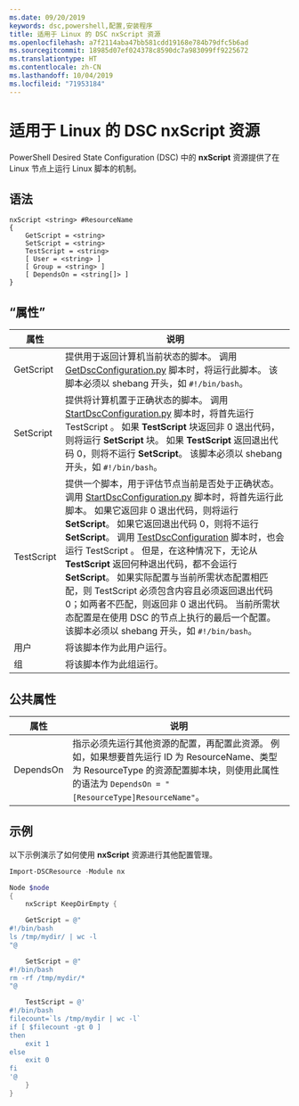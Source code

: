 ```yaml
---
ms.date: 09/20/2019
keywords: dsc,powershell,配置,安装程序
title: 适用于 Linux 的 DSC nxScript 资源
ms.openlocfilehash: a7f2114aba47bb581cdd19168e784b79dfc5b6ad
ms.sourcegitcommit: 18985d07ef024378c8590dc7a983099ff9225672
ms.translationtype: HT
ms.contentlocale: zh-CN
ms.lasthandoff: 10/04/2019
ms.locfileid: "71953184"
---
```

# <a name="dsc-for-linux-nxscript-resource"></a>适用于 Linux 的 DSC nxScript 资源

PowerShell Desired State Configuration (DSC) 中的 **nxScript** 资源提供了在 Linux 节点上运行 Linux 脚本的机制。

## <a name="syntax"></a>语法

```Syntax
nxScript <string> #ResourceName
{
    GetScript = <string>
    SetScript = <string>
    TestScript = <string>
    [ User = <string> ]
    [ Group = <string> ]
    [ DependsOn = <string[]> ]
}
```

## <a name="properties"></a>“属性”

|属性 |说明 |
|---|---|
|GetScript |提供用于返回计算机当前状态的脚本。 调用 [GetDscConfiguration.py](https://github.com/Microsoft/PowerShell-DSC-for-Linux#performing-dsc-operations-from-the-linux-computer) 脚本时，将运行此脚本。 该脚本必须以 shebang 开头，如 `#!/bin/bash`。 |
|SetScript |提供将计算机置于正确状态的脚本。 调用 [StartDscConfiguration.py](https://github.com/Microsoft/PowerShell-DSC-for-Linux#performing-dsc-operations-from-the-linux-computer) 脚本时，将首先运行 TestScript  。 如果 **TestScript** 块返回非 0 退出代码，则将运行 **SetScript** 块。 如果 **TestScript** 返回退出代码 0，则将不运行 **SetScript**。 该脚本必须以 shebang 开头，如 `#!/bin/bash`。 |
|TestScript |提供一个脚本，用于评估节点当前是否处于正确状态。 调用 [StartDscConfiguration.py](https://github.com/Microsoft/PowerShell-DSC-for-Linux#performing-dsc-operations-from-the-linux-computer) 脚本时，将首先运行此脚本。 如果它返回非 0 退出代码，则将运行 **SetScript**。 如果它返回退出代码 0，则将不运行 **SetScript**。 调用 [TestDscConfiguration](https://github.com/Microsoft/PowerShell-DSC-for-Linux#performing-dsc-operations-from-the-linux-computer) 脚本时，也会运行 TestScript  。 但是，在这种情况下，无论从 **TestScript** 返回何种退出代码，都不会运行 **SetScript**。 如果实际配置与当前所需状态配置相匹配，则 TestScript  必须包含内容且必须返回退出代码 0；如两者不匹配，则返回非 0 退出代码。 当前所需状态配置是在使用 DSC 的节点上执行的最后一个配置。 该脚本必须以 shebang 开头，如 `#!/bin/bash`。 |
|用户 |将该脚本作为此用户运行。 |
|组 |将该脚本作为此组运行。 |

## <a name="common-properties"></a>公共属性

|属性 |说明 |
|---|---|
|DependsOn |指示必须先运行其他资源的配置，再配置此资源。 例如，如果想要首先运行 ID 为 ResourceName、类型为 ResourceType 的资源配置脚本块，则使用此属性的语法为 `DependsOn = "[ResourceType]ResourceName"`。 |

## <a name="example"></a>示例

以下示例演示了如何使用 **nxScript** 资源进行其他配置管理。

```powershell
Import-DSCResource -Module nx

Node $node
{
    nxScript KeepDirEmpty {

    GetScript = @"
#!/bin/bash
ls /tmp/mydir/ | wc -l
"@

    SetScript = @"
#!/bin/bash
rm -rf /tmp/mydir/*
"@

    TestScript = @'
#!/bin/bash
filecount=`ls /tmp/mydir | wc -l`
if [ $filecount -gt 0 ]
then
    exit 1
else
    exit 0
fi
'@
    }
}
```
